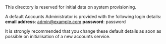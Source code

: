 This directory is reserved for initial data on system provisioning.

A default Accounts Administrator is provided with the following login details:
**email address**: admin@example.com 
**password**: password

It is strongly recommended that you change these default details as soon as possible on initialisation of 
a new accounts service.